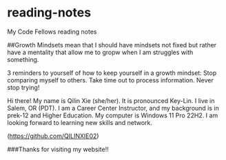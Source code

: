 # reading-notes

My Code Fellows reading notes

##Growth Mindsets mean that I should have mindsets not fixed but rather have a mentality that allow me to gropw when I am struggles with something.

3 reminders to yourself of how to keep yourself in a growth mindset: Stop comparing myself to others. Take time out to process information. Never stop trying!

Hi there! My name is Qilin Xie (she/her). It is pronounced Key-Lin. I live in Salem, OR (PDT). I am a Career Center Instructor, and my background is in prek-12 and Higher Education. My computer is Windows 11 Pro 22H2. I am looking forward to learning new skills and network. 

(https://github.com/QILINXIE02)

###Thanks for visiting my website!!

